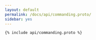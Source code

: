 ```yaml
---
layout: default
permalink: /docs/api/commanding.proto/
sidebar: yes
---
```


```proto
{% include api/commanding.proto %}
```

